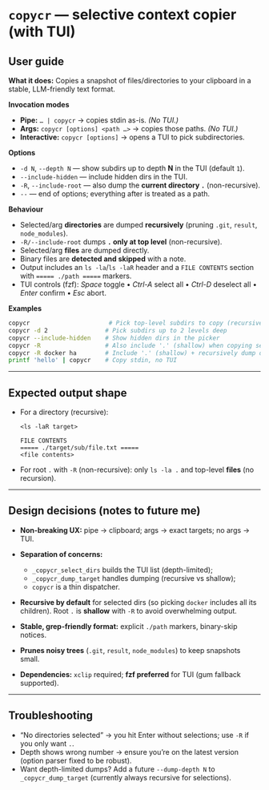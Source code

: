 # `copycr` — selective context copier (with TUI)

## User guide

**What it does:** Copies a snapshot of files/directories to your clipboard in a stable, LLM-friendly text format.

**Invocation modes**

* **Pipe:** `… | copycr` → copies stdin as-is. *(No TUI.)*
* **Args:** `copycr [options] <path …>` → copies those paths. *(No TUI.)*
* **Interactive:** `copycr [options]` → opens a TUI to pick subdirectories.

**Options**

* `-d N`, `--depth N` — show subdirs up to depth **N** in the TUI (default `1`).
* `--include-hidden` — include hidden dirs in the TUI.
* `-R`, `--include-root` — also dump the **current directory `.`** (non-recursive).
* `--` — end of options; everything after is treated as a path.

**Behaviour**

* Selected/arg **directories** are dumped **recursively** (pruning `.git`, `result`, `node_modules`).
* `-R/--include-root` dumps **`.` only at top level** (non-recursive).
* Selected/arg **files** are dumped directly.
* Binary files are **detected and skipped** with a note.
* Output includes an `ls -la`/`ls -laR` header and a `FILE CONTENTS` section with `===== ./path =====` markers.
* TUI controls (fzf): *Space* toggle • *Ctrl-A* select all • *Ctrl-D* deselect all • *Enter* confirm • *Esc* abort.

**Examples**

```bash
copycr                      # Pick top-level subdirs to copy (recursive)
copycr -d 2                # Pick subdirs up to 2 levels deep
copycr --include-hidden    # Show hidden dirs in the picker
copycr -R                  # Also include '.' (shallow) when copying selection
copycr -R docker ha        # Include '.' (shallow) + recursively dump docker/ and ha/
printf 'hello' | copycr    # Copy stdin, no TUI
```

---

## Expected output shape

* For a directory (recursive):

  ```
  <ls -laR target>

  FILE CONTENTS
  ===== ./target/sub/file.txt =====
  <file contents>
  ```
* For root `.` with `-R` (non-recursive): only `ls -la .` and top-level **files** (no recursion).

---

## Design decisions (notes to future me)

* **Non-breaking UX:** pipe → clipboard; args → exact targets; no args → TUI.
* **Separation of concerns:**

  * `_copycr_select_dirs` builds the TUI list (depth-limited);
  * `_copycr_dump_target` handles dumping (recursive vs shallow);
  * `copycr` is a thin dispatcher.
* **Recursive by default** for selected dirs (so picking `docker` includes all its children).
  Root `.` is **shallow** with `-R` to avoid overwhelming output.
* **Stable, grep-friendly format:** explicit `./path` markers, binary-skip notices.
* **Prunes noisy trees** (`.git`, `result`, `node_modules`) to keep snapshots small.
* **Dependencies:** `xclip` required; **fzf preferred** for TUI (gum fallback supported).

---

## Troubleshooting

* “No directories selected” → you hit Enter without selections; use `-R` if you only want `.`.
* Depth shows wrong number → ensure you’re on the latest version (option parser fixed to be robust).
* Want depth-limited dumps? Add a future `--dump-depth N` to `_copycr_dump_target` (currently always recursive for selections).

